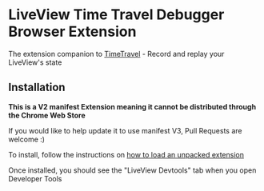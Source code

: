 # LiveView Time Travel Debugger Browser Extension

The extension companion to [TimeTravel](https://github.com/JohnnyCurran/TimeTravel) - Record and replay your LiveView's state

## Installation

**This is a V2 manifest Extension meaning it cannot be distributed through the Chrome Web Store**

If you would like to help update it to use manifest V3, Pull Requests are welcome :)

To install, follow the instructions on [how to load an unpacked extension](https://developer.chrome.com/docs/extensions/mv3/getstarted/development-basics/#load-unpacked)

Once installed, you should see the "LiveView Devtools" tab when you open Developer Tools
